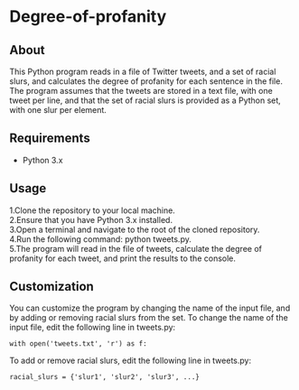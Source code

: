 # Degree-of-profanity
## About
This Python program reads in a file of Twitter tweets, and a set of racial slurs, and calculates the degree of profanity for each sentence in the file. The program assumes that the tweets are stored in a text file, with one tweet per line, and that the set of racial slurs is provided as a Python set, with one slur per element.

## Requirements

* Python 3.x

## Usage

1.Clone the repository to your local machine.   
2.Ensure that you have Python 3.x installed.   
3.Open a terminal and navigate to the root of the cloned repository.   
4.Run the following command: python tweets.py.    
5.The program will read in the file of tweets, calculate the degree of profanity for each tweet, and print the results to the console.

## Customization

You can customize the program by changing the name of the input file, and by adding or removing racial slurs from the set. To change the name of the input file, edit the following line in tweets.py:   

    with open('tweets.txt', 'r') as f:
To add or remove racial slurs, edit the following line in tweets.py:   

    racial_slurs = {'slur1', 'slur2', 'slur3', ...}
